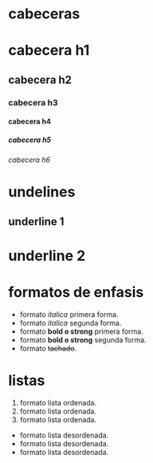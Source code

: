 # cabeceras
# cabecera h1
## cabecera h2
### cabecera h3
#### cabecera h4
##### cabecera h5
###### cabecera h6

# undelines
underline 1
-----------

underline 2
============

# formatos de enfasis
- formato *italica* primera forma.
- formato _italica_ segunda forma.
- formato **bold o strong** primera forma.
- formato __bold o strong__ segunda forma.
- formato ~~tachado~~.

# listas

1. formato lista ordenada.
2. formato lista ordenada.
3. formato lista ordenada.
- formato lista desordenada.
- formato lista desordenada.
- formato lista desordenada.